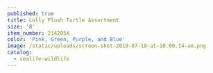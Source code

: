 ```yaml
---
published: true
title: Lolly Plush Turtle Assortment
size: '8'
item_number: 214205X
color: 'Pink, Green, Purple, and Blue'
image: /static/uploads/screen-shot-2019-07-18-at-10.00.14-am.png
catalog:
  - sealife-wildlife
---
```


